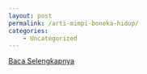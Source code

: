 ```yaml
---
layout: post
permalink: /arti-mimpi-boneka-hidup/
categories:
    - Uncategorized
---
```


[Baca Selengkapnya](/02)